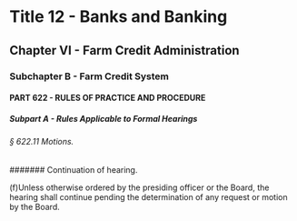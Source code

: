 
# Title 12 - Banks and Banking
## Chapter VI - Farm Credit Administration
### Subchapter B - Farm Credit System
#### PART 622 - RULES OF PRACTICE AND PROCEDURE
##### Subpart A - Rules Applicable to Formal Hearings
###### § 622.11 Motions.
####### Continuation of hearing.

(f)Unless otherwise ordered by the presiding officer or the Board, the hearing shall continue pending the determination of any request or motion by the Board.
